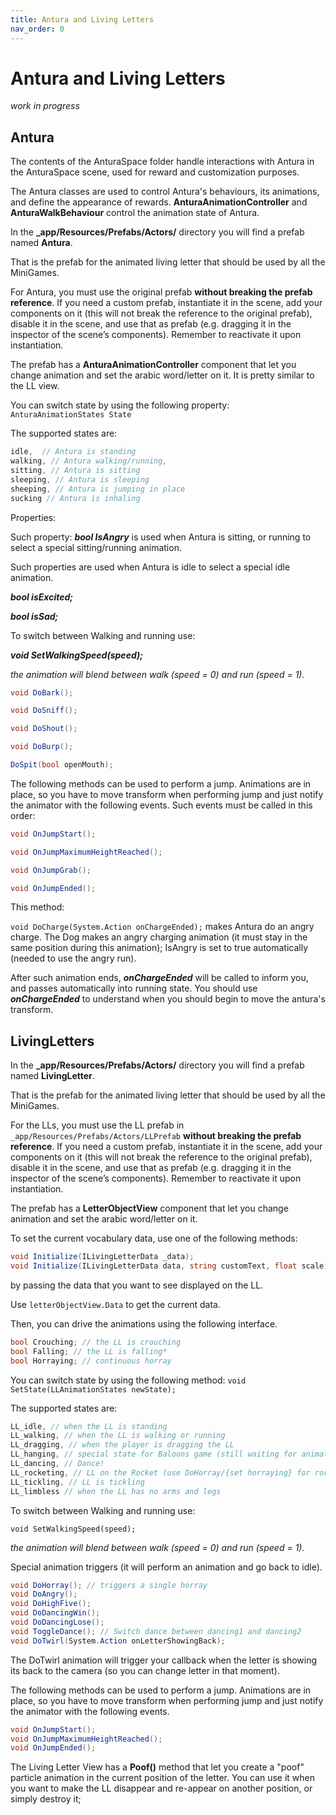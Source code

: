 ```yaml
---
title: Antura and Living Letters
nav_order: 0
---
```

# Antura and Living Letters

_work in progress_

## Antura

The contents of the AnturaSpace folder handle interactions with Antura in the AnturaSpace scene, used for reward and customization purposes.

The Antura classes are used to control Antura's behaviours, its animations, and define the appearance of rewards.
**AnturaAnimationController** and **AnturaWalkBehaviour** control the animation state of Antura.

In the **_app/Resources/Prefabs/Actors/** directory you will find a prefab named **Antura**.

That is the prefab for the animated living letter that should be used by all the MiniGames.

For Antura, you must use the original prefab **without breaking the prefab reference**.
If you need a custom prefab, instantiate it in the scene, add your components on it (this will not break the reference to the original prefab), disable it in the scene, and use that as prefab (e.g. dragging it in the inspector of the scene’s components). Remember to reactivate it upon instantiation.

The prefab has a **AnturaAnimationController** component that let you change animation and set the arabic word/letter on it. It is pretty similar to the LL view.

You can switch state by using the following property:
`AnturaAnimationStates State`

The supported states are:

```C#
idle,  // Antura is standing
walking, // Antura walking/running,
sitting, // Antura is sitting
sleeping, // Antura is sleeping
sheeping, // Antura is jumping in place
sucking // Antura is inhaling
```

Properties:

Such property:
**_bool IsAngry_**
is used when Antura is sitting, or running to select a special sitting/running animation.

Such properties are used when Antura is idle to select a special idle animation.

**_bool isExcited;_**

**_bool isSad;_**

To switch between Walking and running use:

**_void SetWalkingSpeed(speed);_**

*the animation will blend between walk (speed = 0) and run (speed = 1).*

```C#
void DoBark();

void DoSniff();

void DoShout();

void DoBurp();

DoSpit(bool openMouth);
```

The following methods can be used to perform a jump. Animations are in place, so you have to move transform when performing jump and just notify the animator with the following events.
Such events must be called in this order:

```C#
void OnJumpStart();

void OnJumpMaximumHeightReached();

void OnJumpGrab();

void OnJumpEnded();
```

This method:

`void DoCharge(System.Action onChargeEnded);`
makes Antura do an angry charge.
The Dog makes an angry charging animation (it must stay in the same position during this animation);
IsAngry is set to true automatically (needed to use the angry run).

After such animation ends, **_onChargeEnded_** will be called to inform you, and passes automatically into running state.
You should use **_onChargeEnded_** to understand when you should begin to move the antura's transform.

## LivingLetters

In the **_app/Resources/Prefabs/Actors/** directory you will find a prefab named **LivingLetter**.

That is the prefab for the animated living letter that should be used by all the MiniGames.

For the LLs, you must use the LL prefab in `_app/Resources/Prefabs/Actors/LLPrefab` **without breaking the prefab reference**.
If you need a custom prefab, instantiate it in the scene, add your components on it (this will not break the reference to the original prefab), disable it in the scene, and use that as prefab (e.g. dragging it in the inspector of the scene’s components). Remember to reactivate it upon instantiation.

The prefab has a **LetterObjectView** component that let you change animation and set the arabic word/letter on it.

To set the current vocabulary data, use one of the following methods:

```C#
void Initialize(ILivingLetterData _data);
void Initialize(ILivingLetterData data, string customText, float scale);
```

by passing the data that you want to see displayed on the LL.

Use `letterObjectView.Data` to get the current data.

Then, you can drive the animations using the following interface.

```C#
bool Crouching; // the LL is crouching
bool Falling; // the LL is falling*
bool Horraying; // continuous horray
```

You can switch state by using the following method:
`void SetState(LLAnimationStates newState);`

The supported states are:
```C#
LL_idle, // when the LL is standing
LL_walking, // when the LL is walking or running
LL_dragging, // when the player is dragging the LL
LL_hanging, // special state for Baloons game (still waiting for animation in the fbx)
LL_dancing, // Dance!
LL_rocketing, // LL on the Rocket (use DoHorray/{set horraying} for rocket hooray)
LL_tickling, // LL is tickling
LL_limbless // when the LL has no arms and legs
```

To switch between Walking and running use:

`void SetWalkingSpeed(speed);`

*the animation will blend between walk (speed = 0) and run (speed = 1).*

Special animation triggers (it will perform an animation and go back to idle).

```C#
void DoHorray(); // triggers a single horray
void DoAngry();
void DoHighFive();
void DoDancingWin();
void DoDancingLose();
void ToggleDance(); // Switch dance between dancing1 and dancing2
void DoTwirl(System.Action onLetterShowingBack);
```

The DoTwirl animation will trigger your callback when the letter is showing its back to the camera (so you can change letter in that moment).

The following methods can be used to perform a jump. Animations are in place, so you have to move transform when performing jump and just notify the animator with the following events.

```C#
void OnJumpStart();
void OnJumpMaximumHeightReached();
void OnJumpEnded();
```

The Living Letter View has a **Poof()** method that let you create a "poof" particle animation in the current position of the letter. You can use it when you want to make the LL disappear and re-appear on another position, or simply destroy it;
